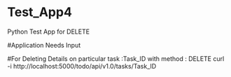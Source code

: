 # Test_App4
Python Test App for DELETE


#Application Needs Input

#For Deleting Details on particular task :Task_ID with method : DELETE
curl -i http://localhost:5000/todo/api/v1.0/tasks/Task_ID
